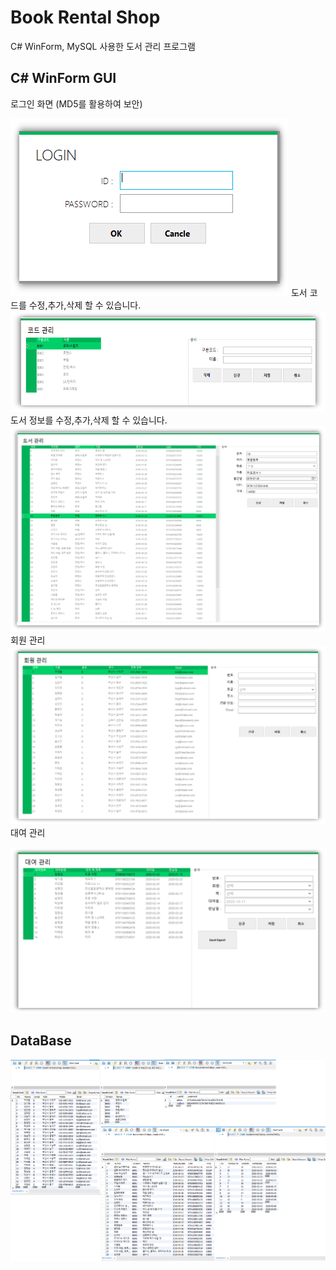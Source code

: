 # Book Rental Shop
C# WinForm, MySQL 사용한 도서 관리 프로그램


## C# WinForm GUI
로그인 화면 (MD5를 활용하여 보안)

![](/readmeFile/BookRentalShop_Login.png)
도서 코드를 수정,추가,삭제 할 수 있습니다.
![](/readmeFile/BookRentalShop_CodeManagement.png)
도서 정보를 수정,추가,삭제 할 수 있습니다.
![](/readmeFile/BookRentalShop_BookManagement.png)
회원 관리
![](/readmeFile/BookRentalShop_MemberManagement.png)
대여 관리

![](/readmeFile/BookRentalShop_RentalManagement.png)


## DataBase
![](/readmeFile/BookRentalShop_DB_Tables.png)
